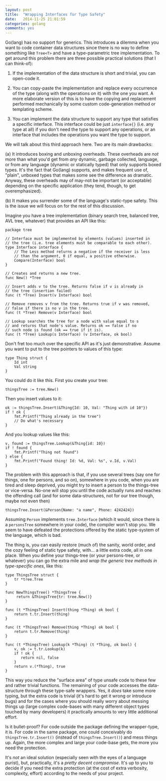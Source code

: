 ```yaml
---
layout: post
title:  "Wrapping Interfaces for Type Safety"
date:   2014-11-25 21:01:59
categories: golang
comments: yes
---
```


Go(lang) has no support for generics. This introduces a dilemma when
you want to code container data structures since there is no way to
define something like `Tree<T>` and have a type-parametric tree
implementation. To get around this problem there are three possible
practical solutions (that I can think-of):

1. If the implementation of the data structure is short and trivial,
you can open-code it.

2. You can copy-paste the implementation and replace every occurrence
of the type (along with the operations on it) with the one you want. A
more elaborate version of this is to have the copying and replacement
performed mechanically by some custom code-generation method or
templating scheme.

3. You can implement the data structure to support any type that
satisfies a specific interface. This interface could be just
`interface{}` (i.e. any type at all) if you don't need the type to
support any operations, or an interface that includes the operations
you want the type to support.

We will talk about this third approach here. Two are its main
drawbacks:

(a) It introduces boxing and unboxing overheads. These overheads are
*not* more than what you'd get from *any* dynamic, garbage collected,
language, or from any language (dynamic or statically typed) that only
supports boxed types. It's the fact that Go(lang) supports, and makes
frequent use of, "plain", unboxed types that makes some see the
difference as dramatic. Anyway, these overheads may of may-not be
important (or acceptable) depending on the specific application (they
tend, though, to get overemphasized).

(b) It makes you surrender some of the language's static-type
safety. This is the issue we will focus on for the rest of this
discussion.

Imagine you have a tree implementation (binary search tree, balanced
tree, AVL tree, whatever) that provides an API like this:

    package tree
  
    // Interface must be implemented by elements (values) inserted in
    // the tree (i.e. tree elements must be comparable to each other). 
    type Interface interface {
        // The Less method returns a negative if the receiver is less 
        // than the argument, 0 if equal, a positive otherwise.
        Compare(Interface) bool
    }
  
    // Creates and returns a new tree.
    func New() *Tree
  
    // Insert adds v to the tree. Returns false if v is already in 
    // the tree (insertion failed)
    func (t *Tree) Insert(v Interface) bool
    
    // Remove removes v from the tree. Returns true if v was removed,
    // false if there is no v in the tree.
    func (t *Tree) Remove(v Interface) bool
  
    // Lookup searches the tree for a node with value equal to s 
    // and returns that node's value. Returns ok == false if no 
    // such node is found (ok == true if it is).
    func (t *Tree) Lookup(s Interface) (v Interface, ok bool)

Don't fret too much over the specific API as it's just
demonstrative. Assume you want to put to the tree pointers to values
of this type:

    type Thing struct {
        Id int
        Val string
    }

You could do it like this. First you create your tree:
  
    thingsTree := tree.New()

Then you insert values to it:

    ok := thingsTree.Insert(&Thing{Id: 10, Val: "Thing with id 10"})
    if ! ok {
        fmt.Printf("Thing already in the tree")
        // Do what's necessary
    }

And you lookup values like this:

    v, found := thingsTree.Lookup(&Thing{id: 10})
    if ! found {
        fmt.Printf("Thing not found")
    } else {
        fmt.Printf("Found thing! Id: %d, Val: %s", v.Id, v.Val)
    }

The problem with this approach is that, if you use several trees (say
one for things, one for persons, and so on), somewhere in you code,
when you are tired and sleep deprived, you might try to insert a
person to the things-tree or vice-versa. No-one will stop you until
the code actually runs and reaches the offending call (and for some
data-structures, not for our tree though, maybe not even then)

    thingsTree.Insert(&Person{Name: "a name", Phone: 4242424})

Assuming `Person` implements `tree.Interface` (which it would, since
there is a `personsTree` somewhere in your code), the compiler won't
stop you. We seem to have defeated the protections offered by the
static type-system of the language, which is bad.

The thing is, you can easily restore (much of) the sanity, world
order, and the cozy feeling of static type safety, with... a little
extra code, all in one place. When you define your things-tree (or
your persons-tree, or whatever) you can go the extra mile and *wrap
the generic tree methods in type-specific ones*, like this:

    type ThingsTree struct {
        tr *tree.Tree
    }
  
    func NewThingsTree() *ThingsTree {
         return &ThingsTree{tr: tree.New()}
    }
  
    func (t *ThingsTree) Insert(thing *Thing) ok bool { 
        return t.tr.Insert(thing) 
    }
  
    func (t *ThingsTree) Remove(thing *Thing) ok bool { 
        return t.tr.Remove(thing) 
    }
  
    func (t *ThingsTree) Lookup(k *Thing) (t *Thing, ok bool) { 
        v, ok := t.tr.Lookup(k)
        if ! ok {
           return nil, false
        }
        return v.(*Thing), true 
    }

This way you reduce the "surface area" of type unsafe code to these
few and rather trivial functions. The remaining of your code accesses
the data-structure through these type-safe wrappers. Yes, it *does*
take some more typing, but the extra code is trivial (it's hard to get
it wrong or introduce bugs) and for the cases where you should really
worry about messing things up (large complex code-bases with many
different object types touched by many developers) it practically
amounts to very little additional effort.

Is it bullet-proof? For code outside the package defining the
wrapper-type, it is. For code in the same package, one could
conceivably do `thingsTree.tr.Insert()` (instead of
`thingsTree.Insert()`) and mess things up. Again, the more complex and
large your code-base gets, the more you need the protection.

It's *not* an ideal solution (especially seen with the eyes of a
language purist), but, practically, it's a *pretty decent
compromise*. It's up to you to decide if you need the extra protection
(at the cost of extra verbosity, complexity, effort) according to the
needs of your project.

